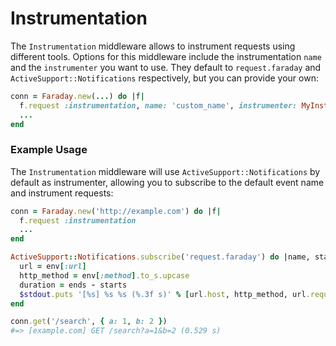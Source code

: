 # Instrumentation

The `Instrumentation` middleware allows to instrument requests using different tools.
Options for this middleware include the instrumentation `name` and the `instrumenter` you want to use.
They default to `request.faraday` and `ActiveSupport::Notifications` respectively, but you can provide your own:

```ruby
conn = Faraday.new(...) do |f|
  f.request :instrumentation, name: 'custom_name', instrumenter: MyInstrumenter
  ...
end
```

### Example Usage

The `Instrumentation` middleware will use `ActiveSupport::Notifications` by default as instrumenter,
allowing you to subscribe to the default event name and instrument requests:

```ruby
conn = Faraday.new('http://example.com') do |f|
  f.request :instrumentation
  ...
end

ActiveSupport::Notifications.subscribe('request.faraday') do |name, starts, ends, _, env|
  url = env[:url]
  http_method = env[:method].to_s.upcase
  duration = ends - starts
  $stdout.puts '[%s] %s %s (%.3f s)' % [url.host, http_method, url.request_uri, duration]
end

conn.get('/search', { a: 1, b: 2 })
#=> [example.com] GET /search?a=1&b=2 (0.529 s)
```
